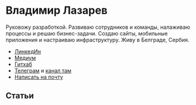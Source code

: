 # Владимир Лазарев

Руковожу разработкой. Развиваю сотрудников и команды, налаживаю процессы и решаю бизнес-задачи. Создаю сайты, мобильные приложения и настраиваю инфраструктуру. Живу в Белграде, Сербия.

-   [ЛинкедИн](https://www.linkedin.com/in/vladimir-lazarev/)
-   [Медиум](https://medium.com/@laidrivm)
-   [Гитхаб](https://github.com/laidrivm)
-   [Телеграм](https://t.me/laidrivm) и [канал там](https://t.me/laidrivm_pub)
-   [Написать на почту](mailto:laidrivm@gmail.com)

## Статьи
